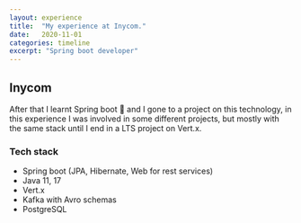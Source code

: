 ```yaml
---
layout: experience
title:  "My experience at Inycom."
date:   2020-11-01
categories: timeline
excerpt: "Spring boot developer"
---
```


## Inycom

After that I learnt Spring boot 🍃 and I gone to a project on this technology, in this experience I was involved in some different projects, but mostly with the same stack until I end in a LTS project on Vert.x.

### Tech stack
- Spring boot (JPA, Hibernate, Web for rest services)
- Java 11, 17
- Vert.x
- Kafka with Avro schemas
- PostgreSQL
